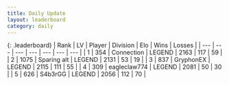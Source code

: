 ```yaml
---
title: Daily Update
layout: leaderboard
category: daily
---
```


{: .leaderboard}
| Rank | LV | Player | Division | Elo | Wins | Losses |
| --- | --- | --- | --- | --- | --- | --- |
| <span data-change="2">1</span> | 354 | <span title="ID: 539711">Connection</span> | LEGEND | <span data-change="89">2163</span> | <span data-change="35">117</span> | <span data-change="13">59</span> |
| <span data-change="-1">2</span> | 1075 | <span title="ID: 203132">Sparing alt</span> | LEGEND | <span data-change="5">2131</span> | <span data-change="19">53</span> | <span data-change="9">19</span> |
| <span data-change="-1">3</span> | 837 | <span title="ID: 315148">GryphonEX</span> | LEGEND | <span data-change="31">2115</span> | <span data-change="7">111</span> | <span data-change="1">55</span> |
| <span data-change="33">4</span> | 309 | <span title="ID: 518429">eagleclaw774</span> | LEGEND | <span data-change="81">2081</span> | <span data-change="17">50</span> | <span data-change="3">30</span> |
| <span data-change="-1">5</span> | 626 | <span title="ID: 166888">S4b3rGG</span> | LEGEND | <span data-change="-6">2056</span> | <span data-change="5">112</span> | <span data-change="3">70</span> |